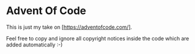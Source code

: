 # Advent Of Code

This is just my take on [https://adventofcode.com/].

Feel free to copy and ignore all copyright notices inside the code which are added automatically :-)
